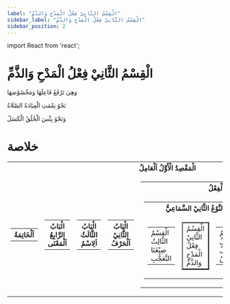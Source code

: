```yaml
---
label: "الْقِسْمُ الثَّانِيْ فِعْلُ الْمَدْحِ وَالذَّمِّ"
sidebar_label: "الْقِسْمُ الثَّانِيْ فِعْلُ الْمَدْحِ وَالذَّمِّ"
sidebar_position: 2
---
```


import React from 'react';

# الْقِسْمُ الثَّانِيْ فِعْلُ الْمَدْحِ وَالذَّمِّ

وَهِيَ تَرْفَعُ فَاعِلَهَا وَمَخْصُوْصَهَا

نَحْوُ نِعْمَتِ الْعِبَادَةُ الصَّلَاةُ 

وَنَحْوُ بِئْسَ الْخُلُقُ الْكَسَلُ

# خلاصة

<table>
  <tr>
    <th colspan="5">الْمَقْصِدُ الْأَوَّلُ اَلْعَامِلُ</th>
  </tr>
  <tr>
    <td>
      <table>
        <tr>
          <th colspan="1">اَلْخَاتِمَةُ</th>
        </tr>
      </table>
    </td>
    <td>
      <table>
        <tr>
          <th colspan="1">الْبَابُ الرَّابِعُ اَلْمَعْنَى</th>
        </tr>
      </table>
    </td>
    <td>
      <table>
        <tr>
          <th colspan="1">الْبَابُ الثَّالَثُ اَلِاسْمُ</th>
        </tr>
      </table>
    </td>
    <td>
      <table>
        <tr>
          <th colspan="1">الْبَابُ الثَّانِيْ اَلْحَرْفُ</th>
        </tr>
      </table>
    </td>
    <td>
      <table>
        <tr>
          <th colspan="2">الْبَابُ الْأَوَّلُ اَلْفِعْلُ</th>
        </tr>
        <tr>
          <td>
            <table>
              <tr>
                <th colspan="3">النَّوْعُ الثَّانِيْ السَّمَاعِيُّ</th>
              </tr>
              <tr>
                <td>
                  <table>
                    <tr>
                      <td>الْقِسْمُ الثَّالِثُ صِيْغَتَا التَّعَجُّبِ</td>
                    </tr>
                  </table>
                </td>
                <td>
                  <table border="2">
                    <tr>
                      <td border="2" class="highlight">الْقِسْمُ الثَّانِيْ فِعْلُ الْمَدْحِ وَالذَّمِّ</td>
                    </tr>
                  </table>
                </td>
                <td>
                  <table>
                    <tr>
                      <td colspan="2">الْقِسْمُ الْأَوَّلُ الْفِعْلُ النَّاقِصُ</td>
                    </tr>
                  </table>
                </td>
              </tr>
            </table>
          </td>
          <td>
            <table>
              <tr>
                <th colspan="3">النَّوْعُ الْأَوَّلُ الْقِيَاسِيْ</th>
              </tr>
              <tr>
                <td>
                  <table>
                    <tr>
                      <td>الْقِسْمُ الثَّانِيْ الْفِعْلُ الْمُتَعَدِّيْ</td>
                    </tr>
                  </table>
                </td>
                <td>
                  <table>
                    <tr>
                      <td>الْقِسْمُ الْأَوَّلُ الْفِعْلُ اللَّازِمُ</td>
                    </tr>
                  </table>
                </td>
              </tr>
            </table>
          </td>
        </tr>
      </table>
    </td>
  </tr>
</table>

